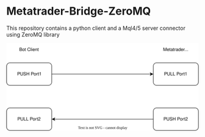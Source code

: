 # Metatrader-Bridge-ZeroMQ
This repository contains a python client and a Mql4/5 server connector using ZeroMQ library


![PUSH-PULL](./push_pull.drawio.svg)
